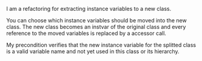 I am a refactoring for extracting instance variables to a new class.You can choose which instance variables should be moved into the new class. The new class becomes an instvar of the original class and every reference to the moved variables is replaced by a accessor call.My precondition verifies that the new instance variable for the splitted class is a valid variable name and not yet used in this class or its hierarchy.